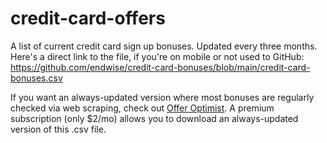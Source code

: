 # credit-card-offers
A list of current credit card sign up bonuses. Updated every three months. Here's a direct link to the file, if you're on mobile or not used to GitHub: https://github.com/endwise/credit-card-bonuses/blob/main/credit-card-bonuses.csv

If you want an always-updated version where most bonuses are regularly checked via web scraping, check out [Offer Optimist](https://offeroptimist.com). A premium subscription (only $2/mo) allows you to download an always-updated version of this .csv file.
